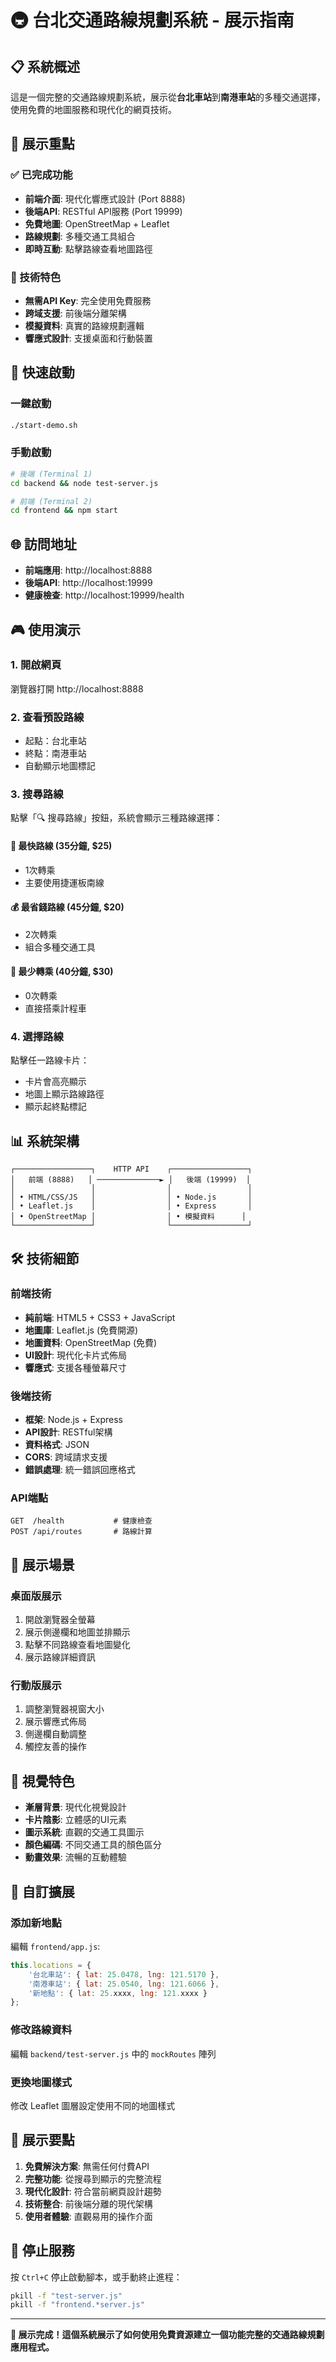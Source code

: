 # 🚇 台北交通路線規劃系統 - 展示指南

## 📋 系統概述

這是一個完整的交通路線規劃系統，展示從**台北車站**到**南港車站**的多種交通選擇，使用免費的地圖服務和現代化的網頁技術。

## 🎯 展示重點

### ✅ 已完成功能
- **前端介面**: 現代化響應式設計 (Port 8888)
- **後端API**: RESTful API服務 (Port 19999)
- **免費地圖**: OpenStreetMap + Leaflet
- **路線規劃**: 多種交通工具組合
- **即時互動**: 點擊路線查看地圖路徑

### 🌟 技術特色
- **無需API Key**: 完全使用免費服務
- **跨域支援**: 前後端分離架構
- **模擬資料**: 真實的路線規劃邏輯
- **響應式設計**: 支援桌面和行動裝置

## 🚀 快速啟動

### 一鍵啟動
```bash
./start-demo.sh
```

### 手動啟動
```bash
# 後端 (Terminal 1)
cd backend && node test-server.js

# 前端 (Terminal 2)  
cd frontend && npm start
```

## 🌐 訪問地址

- **前端應用**: http://localhost:8888
- **後端API**: http://localhost:19999
- **健康檢查**: http://localhost:19999/health

## 🎮 使用演示

### 1. 開啟網頁
瀏覽器打開 http://localhost:8888

### 2. 查看預設路線
- 起點：台北車站
- 終點：南港車站
- 自動顯示地圖標記

### 3. 搜尋路線
點擊「🔍 搜尋路線」按鈕，系統會顯示三種路線選擇：

#### 🚀 最快路線 (35分鐘, $25)
- 1次轉乘
- 主要使用捷運板南線

#### 💰 最省錢路線 (45分鐘, $20)  
- 2次轉乘
- 組合多種交通工具

#### 🎯 最少轉乘 (40分鐘, $30)
- 0次轉乘
- 直接搭乘計程車

### 4. 選擇路線
點擊任一路線卡片：
- 卡片會高亮顯示
- 地圖上顯示路線路徑
- 顯示起終點標記

## 📊 系統架構

```
┌─────────────────┐    HTTP API    ┌─────────────────┐
│   前端 (8888)   │ ──────────────► │   後端 (19999)  │
│                 │                │                 │
│ • HTML/CSS/JS   │                │ • Node.js       │
│ • Leaflet.js    │                │ • Express       │
│ • OpenStreetMap │                │ • 模擬資料      │
└─────────────────┘                └─────────────────┘
```

## 🛠️ 技術細節

### 前端技術
- **純前端**: HTML5 + CSS3 + JavaScript
- **地圖庫**: Leaflet.js (免費開源)
- **地圖資料**: OpenStreetMap (免費)
- **UI設計**: 現代化卡片式佈局
- **響應式**: 支援各種螢幕尺寸

### 後端技術
- **框架**: Node.js + Express
- **API設計**: RESTful架構
- **資料格式**: JSON
- **CORS**: 跨域請求支援
- **錯誤處理**: 統一錯誤回應格式

### API端點
```
GET  /health           # 健康檢查
POST /api/routes       # 路線計算
```

## 📱 展示場景

### 桌面版展示
1. 開啟瀏覽器全螢幕
2. 展示側邊欄和地圖並排顯示
3. 點擊不同路線查看地圖變化
4. 展示路線詳細資訊

### 行動版展示
1. 調整瀏覽器視窗大小
2. 展示響應式佈局
3. 側邊欄自動調整
4. 觸控友善的操作

## 🎨 視覺特色

- **漸層背景**: 現代化視覺設計
- **卡片陰影**: 立體感的UI元素
- **圖示系統**: 直觀的交通工具圖示
- **顏色編碼**: 不同交通工具的顏色區分
- **動畫效果**: 流暢的互動體驗

## 🔧 自訂擴展

### 添加新地點
編輯 `frontend/app.js`:
```javascript
this.locations = {
    '台北車站': { lat: 25.0478, lng: 121.5170 },
    '南港車站': { lat: 25.0540, lng: 121.6066 },
    '新地點': { lat: 25.xxxx, lng: 121.xxxx }
};
```

### 修改路線資料
編輯 `backend/test-server.js` 中的 `mockRoutes` 陣列

### 更換地圖樣式
修改 Leaflet 圖層設定使用不同的地圖樣式

## 🎯 展示要點

1. **免費解決方案**: 無需任何付費API
2. **完整功能**: 從搜尋到顯示的完整流程
3. **現代化設計**: 符合當前網頁設計趨勢
4. **技術整合**: 前後端分離的現代架構
5. **使用者體驗**: 直觀易用的操作介面

## 🛑 停止服務

按 `Ctrl+C` 停止啟動腳本，或手動終止進程：
```bash
pkill -f "test-server.js"
pkill -f "frontend.*server.js"
```

---

**🎉 展示完成！這個系統展示了如何使用免費資源建立一個功能完整的交通路線規劃應用程式。**
